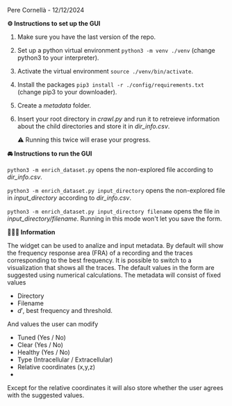 Pere Cornellà - 12/12/2024

**⚙️ Instructions to set up the GUI**
1. Make sure you have the last version of the repo.
2. Set up a python virtual environment ```python3 -m venv ./venv``` (change python3 to your interpreter).
3. Activate the virtual environment ```source ./venv/bin/activate```.
4. Install the packages ```pip3 install -r ./config/requirements.txt``` (change pip3 to your downloader).
5. Create a *metadata* folder.
6. Insert your root directory in *crawl.py* and run it to retreieve information about the child directories and store it in *dir_info.csv*.
   
   ⚠️ Running this twice will erase your progress.

**🚘 Instructions to run the GUI**

```python3 -m enrich_dataset.py``` opens the non-explored file according to *dir_info.csv*.

```python3 -m enrich_dataset.py input_directory``` opens the non-explored file in *input_directory* according to *dir_info.csv*.

```python3 -m enrich_dataset.py input_directory filename``` opens the file in *input_directory/filename*. Running in this mode won't let you save the form.

**💁🏻‍♂️ Information**

The widget can be used to analize and input metadata. By default will show the frequency response area (FRA) of a recording and the traces corresponding
to the best frequency. It is possible to switch to a visualization that shows all the traces. The default values in the form are suggested using numerical calculations.
The metadata will consist of fixed values

 - Directory
 - Filename
 - $d'$, best frequency and threshold.

And values the user can modify
 - Tuned (Yes / No)
 - Clear (Yes / No)
 - Healthy (Yes / No)
 - Type (Intracellular / Extracellular)
 - Relative coordinates (x,y,z)
 - 
Except for the relative coordinates it will also store whether the user agrees with the suggested values.

